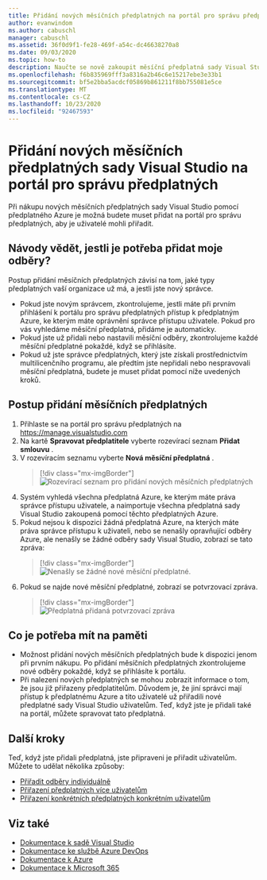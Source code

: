 ```yaml
---
title: Přidání nových měsíčních předplatných na portál pro správu předplatných | Microsoft Docs
author: evanwindom
ms.author: cabuschl
manager: cabuschl
ms.assetid: 36f0d9f1-fe28-469f-a54c-dc46638270a8
ms.date: 09/03/2020
ms.topic: how-to
description: Naučte se nově zakoupit měsíční předplatná sady Visual Studio na portálu pro správu předplatných.
ms.openlocfilehash: f6b835969fff3a8316a2b46c6e15217ebe3e33b1
ms.sourcegitcommit: bf5e2bba5acdcf05869b861211f8bb755081e5ce
ms.translationtype: MT
ms.contentlocale: cs-CZ
ms.lasthandoff: 10/23/2020
ms.locfileid: "92467593"
---
```

# <a name="add-new-monthly-visual-studio-subscriptions-to-the-subscriptions-administration-portal"></a>Přidání nových měsíčních předplatných sady Visual Studio na portál pro správu předplatných
Při nákupu nových měsíčních předplatných sady Visual Studio pomocí předplatného Azure je možná budete muset přidat na portál pro správu předplatných, aby je uživatelé mohli přiřadit.  

## <a name="how-do-i-know-if-i-need-to-add-my-subscriptions"></a>Návody vědět, jestli je potřeba přidat moje odběry?
Postup přidání měsíčních předplatných závisí na tom, jaké typy předplatných vaší organizace už má, a jestli jste nový správce.
- Pokud jste novým správcem, zkontrolujeme, jestli máte při prvním přihlášení k portálu pro správu předplatných přístup k předplatným Azure, ke kterým máte oprávnění správce přístupu uživatele.  Pokud pro vás vyhledáme měsíční předplatná, přidáme je automaticky. 
- Pokud jste už přidali nebo nastavili měsíční odběry, zkontrolujeme každé měsíční předplatné pokaždé, když se přihlásíte. 
- Pokud už jste správce předplatných, který jste získali prostřednictvím multilicenčního programu, ale předtím jste nepřidali nebo nespravovali měsíční předplatná, budete je muset přidat pomocí níže uvedených kroků.

## <a name="how-to-add-monthly-subscriptions"></a>Postup přidání měsíčních předplatných
1. Přihlaste se na portál pro správu předplatných na <https://manage.visualstudio.com>
1. Na kartě **Spravovat předplatitele** vyberte rozevírací seznam **Přidat smlouvu** . 
1. V rozevíracím seznamu vyberte **Nová měsíční předplatná** .
   > [!div class="mx-imgBorder"]
   > ![Rozevírací seznam pro přidání nových měsíčních předplatných](_img/add-monthly-subs/add-subs-drop-down.png "Zvolte Přidat smlouvu a pak na nová měsíční předplatná.")
1. Systém vyhledá všechna předplatná Azure, ke kterým máte práva správce přístupu uživatele, a naimportuje všechna předplatná sady Visual Studio zakoupená pomocí těchto předplatných Azure.
1. Pokud nejsou k dispozici žádná předplatná Azure, na kterých máte práva správce přístupu k uživateli, nebo se nenašly opravňující odběry Azure, ale nenašly se žádné odběry sady Visual Studio, zobrazí se tato zpráva:
   > [!div class="mx-imgBorder"]
   > ![Nenašly se žádné nové měsíční předplatné.](_img/add-monthly-subs/no-subs-found.png "Chybová zpráva oznamující, že pro vás nejsou k dispozici žádná předplatná Azure nebo předplatné sady Visual Studio.")
1. Pokud se najde nové měsíční předplatné, zobrazí se potvrzovací zpráva.
   > [!div class="mx-imgBorder"]
   > ![Předplatná přidaná potvrzovací zpráva](_img/add-monthly-subs/subs-added-confirmation.png "V potvrzovací zprávě se zobrazí předplatná, která jste přidali.")

## <a name="things-to-keep-in-mind"></a>Co je potřeba mít na paměti
- Možnost přidání nových měsíčních předplatných bude k dispozici jenom při prvním nákupu.  Po přidání měsíčních předplatných zkontrolujeme nové odběry pokaždé, když se přihlásíte k portálu. 
- Při nalezení nových předplatných se mohou zobrazit informace o tom, že jsou již přiřazeny předplatitelům.  Důvodem je, že jiní správci mají přístup k předplatnému Azure a tito uživatelé už přiřadili nové předplatné sady Visual Studio uživatelům.  Teď, když jste je přidali také na portál, můžete spravovat tato předplatná. 

## <a name="next-steps"></a>Další kroky
Teď, když jste přidali předplatná, jste připraveni je přiřadit uživatelům.  Můžete to udělat několika způsoby:
- [Přiřadit odběry individuálně](assign-license.md)
- [Přiřazení předplatných více uživatelům](assign-license-bulk.md)
- [Přiřazení konkrétních předplatných konkrétním uživatelům](assign-guid.md)

## <a name="see-also"></a>Viz také
- [Dokumentace k sadě Visual Studio](/visualstudio/)
- [Dokumentace ke službě Azure DevOps](/azure/devops/)
- [Dokumentace k Azure](/azure/)
- [Dokumentace k Microsoft 365](/microsoft-365/)